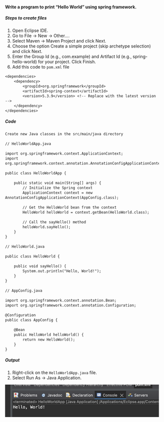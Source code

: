 #### Write a program to print “Hello World” using spring framework.

##### Steps to create files

1. Open Eclipse IDE.
2. Go to File -> New -> Other....
3. Select Maven -> Maven Project and click Next.
4. Choose the option Create a simple project (skip archetype selection) and click Next.
5. Enter the Group Id (e.g., com.example) and Artifact Id (e.g., spring-hello-world) for your project. Click Finish.
6. Add this code to `pom.xml` file

```
<dependencies>
    <dependency>
        <groupId>org.springframework</groupId>
        <artifactId>spring-context</artifactId>
        <version>5.3.9</version> <!-- Replace with the latest version -->
    </dependency>
</dependencies>
```

##### Code

```
Create new Java classes in the src/main/java directory

// HelloWorldApp.java

import org.springframework.context.ApplicationContext;
import org.springframework.context.annotation.AnnotationConfigApplicationContext;

public class HelloWorldApp {

    public static void main(String[] args) {
        // Initialize the Spring context
        ApplicationContext context = new AnnotationConfigApplicationContext(AppConfig.class);

        // Get the HelloWorld bean from the context
        HelloWorld helloWorld = context.getBean(HelloWorld.class);

        // Call the sayHello() method
        helloWorld.sayHello();
    }
}

// HelloWorld.java

public class HelloWorld {

    public void sayHello() {
        System.out.println("Hello, World!");
    }
}

// AppConfig.java

import org.springframework.context.annotation.Bean;
import org.springframework.context.annotation.Configuration;

@Configuration
public class AppConfig {

    @Bean
    public HelloWorld helloWorld() {
        return new HelloWorld();
    }
}
```

##### Output

1. Right-click on the `HelloWorldApp.java` file.
2. Select Run As -> Java Application.

![01 output](./01.JPG)
